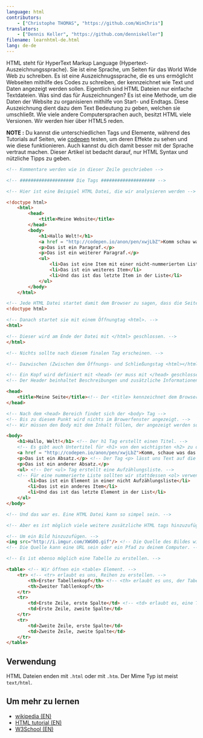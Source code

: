 ```yaml
---
language: html
contributors:
    - ["Christophe THOMAS", "https://github.com/WinChris"]
translators:
    - ["Dennis Keller", "https://github.com/denniskeller"]
filename: learnhtml-de.html
lang: de-de
---
```


HTML steht für HyperText Markup Language (Hypertext-Auszeichnungssprache).
Sie ist eine Sprache, um Seiten für das World Wide Web zu schreiben.
Es ist eine Auszeichnugssprache, die es uns ermöglicht Webseiten mithilfe des Codes zu schreiben, der kennzeichnet  wie Text und Daten angezeigt werden sollen. Eigentlich sind HTML Dateien nur einfache Textdateien.
Was sind das für Auszeichnungen? Es ist eine Methode, um die Daten der Website zu organisieren mithilfe von Start- und Endtags.
Diese Auszeichnung dient dazu dem Text Bedeutung zu geben, welchen sie umschließt.
Wie viele andere Computersprachen auch, besitzt HTML viele Versionen. Wir werden hier über HTML5 reden.

**NOTE :**  Du kannst die unterschiedlichen Tags und Elemente, während des Tutorials auf Seiten, wie [codepen](http://codepen.io/pen/) testen, um deren Effekte zu sehen und wie diese funktionieren. Auch kannst du dich damit besser mit der Sprache vertraut machen.
Dieser Artikel ist bedacht darauf, nur HTML Syntax und nützliche Tipps zu geben.


```html
<!-- Kommentare werden wie in dieser Zeile geschrieben -->

<!-- #################### Die Tags #################### -->

<!-- Hier ist eine Beispiel HTML Datei, die wir analysieren werden -->

<!doctype html>
	<html>
		<head>
			<title>Meine Website</title>
		</head>
		<body>
			<h1>Hallo Welt!</h1>
			<a href = "http://codepen.io/anon/pen/xwjLbZ">Komm schau was das hier anzeigt</a>
			<p>Das ist ein Paragraf.</p>
			<p>Das ist ein weiterer Paragraf.</p>
			<ul>
				<li>Das ist eine Item mit einer nicht-nummerierten Liste (Aufzählungsliste)</li>
				<li>Das ist ein weiteres Item</li>
				<li>Und das ist das letzte Item in der Liste</li>
			</ul>
		</body>
	</html>

<!-- Jede HTML Datei startet damit dem Browser zu sagen, dass die Seite aus HTML besteht. -->
<!doctype html>

<!-- Danach startet sie mit einem Öffnungtag <html>. -->
<html>

<!-- Dieser wird am Ende der Datei mit </html> geschlossen. -->
</html>

<!-- Nichts sollte nach diesem finalen Tag erscheinen. -->

<!-- Dazwischen (Zwischen dem Öffnungs- und Schließungstag <html></html>) finden wir: -->

<!-- Ein Kopf wird definiert mit <head> (er muss mit </head> geschlossen werden). -->
<!-- Der Header beinhaltet Beschreibungen und zusätzliche Informationen, welche nicht dargestellt werden. Das sind Metadaten. -->

<head>
	<title>Meine Seite</title><!-- Der <title> kennzeichnet dem Browser den Titel im Browserfenster und im Tabnamen anzuzeigen. -->
</head>

<!-- Nach dem <head> Bereich findet sich der <body> Tag -->
<!-- Bis zu diesem Punkt wird nichts im Browerfenster angezeigt. -->
<!-- Wir müssen den Body mit dem Inhalt füllen, der angezeigt werden soll. -->

<body>
	<h1>Hallo, Welt!</h1> <!-- Der h1 Tag erstellt einen Titel. -->
	<!-- Es gibt auch Untertitel für <h1> von den wichtigsten <h2> zu den Unwichtigsten (h6). -->
	<a href = "http://codepen.io/anon/pen/xwjLbZ">Komm, schaue was das zeigt</a> <!-- Eine URL wird zum Hyperlink, wenn es das Attribut href="" hat -->
	<p>Das ist ein Absatz.</p> <!-- Der Tag <p> lässt uns Text auf die HTML Seite hinzufügen. -->
	<p>Das ist ein anderer Absatz.</p>
	<ul> <!-- Der <ul> Tag erstellt eine Aufzählungsliste. -->
	<!-- Für eine nummerierte Liste sollten wir stattdessen <ol> verwenden. Das erste Element bekommt 1., das zweite 2. usw. -->
		<li>Das ist ein Element in einer nicht Aufzählungsliste</li>
		<li>Das ist ein anderes Item</li>
		<li>Und das ist das letzte Element in der List</li>
	</ul>
</body>

<!-- Und das war es. Eine HTML Datei kann so simpel sein. -->

<!-- Aber es ist möglich viele weitere zusätzliche HTML tags hinzuzufügen. -->

<!-- Um ein Bild hinzuzufügen. -->
<img src="http://i.imgur.com/XWG0O.gif"/> <!-- Die Quelle des Bildes wird gezeigt durch das Attribut src="" -->
<!-- Die Quelle kann eine URL sein oder ein Pfad zu deinem Computer. -->

<!-- Es ist ebenso möglich eine Tabelle zu erstellen. -->

<table> <!-- Wir öffnen ein <table> Element. -->
	<tr> <!-- <tr> erlaubt es uns, Reihen zu erstellen. -->
		<th>Erster Tabellenkopf</th> <!-- <th> erlaubt es uns, der Tabelle einen Titel zu geben. -->
		<th>Zweiter Tabllenkopf</th>
	</tr>
	<tr>
		<td>Erste Zeile, erste Spalte</td> <!-- <td> erlaubt es, eine Tabellenzelle zu erstellen. -->
		<td>Erste Zeile, zweite Spalte</td>
	</tr>
	<tr>
		<td>Zweite Zeile, erste Spalte</td>
		<td>Zweite Zeile, zweite Spalte</td>
	</tr>
</table>
```

## Verwendung

HTML Dateien enden mit `.html` oder mit `.htm`. Der Mime Typ ist meist `text/html`.

## Um mehr zu lernen

* [wikipedia (EN)](https://en.wikipedia.org/wiki/HTML)
* [HTML tutorial (EN)](https://developer.mozilla.org/en-US/docs/Web/HTML)
* [W3School (EN)](http://www.w3schools.com/html/html_intro.asp)
